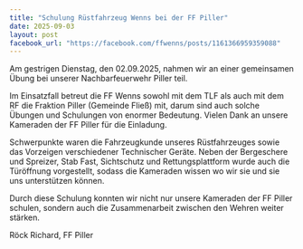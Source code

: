 ```yaml
---
title: "Schulung Rüstfahrzeug Wenns bei der FF Piller"
date: 2025-09-03
layout: post
facebook_url: "https://facebook.com/ffwenns/posts/1161366959359088"
---
```

Am gestrigen Dienstag, den 02.09.2025, nahmen wir an einer gemeinsamen Übung bei unserer Nachbarfeuerwehr Piller teil.

Im Einsatzfall betreut die FF Wenns sowohl mit dem TLF als auch mit dem RF die Fraktion Piller (Gemeinde Fließ) mit, darum sind auch solche Übungen und Schulungen von enormer Bedeutung. Vielen Dank an unsere Kameraden der FF Piller für die Einladung.

Schwerpunkte waren die Fahrzeugkunde unseres Rüstfahrzeuges sowie das Vorzeigen verschiedener Technischer Geräte. Neben der Bergeschere und Spreizer, Stab Fast, Sichtschutz und Rettungsplattform wurde auch die Türöffnung vorgestellt, sodass die Kameraden wissen wo wir sie und sie uns unterstützen können.

Durch diese Schulung konnten wir nicht nur unsere Kameraden der FF Piller schulen, sondern auch die Zusammenarbeit zwischen den Wehren weiter stärken.

Röck Richard, FF Piller
